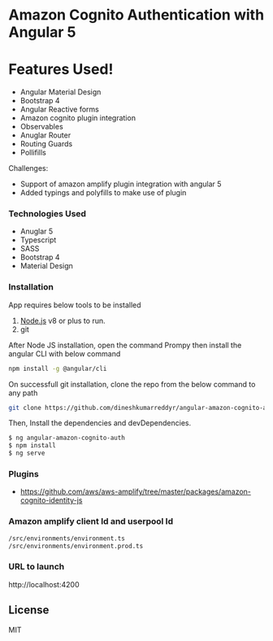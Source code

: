 # Amazon Cognito Authentication with Angular 5

# Features Used!

  - Angular Material Design
  - Bootstrap 4
  - Angular Reactive forms
  - Amazon cognito plugin integration
  - Observables
  - Anuglar Router
  - Routing Guards
  - Pollifills


Challenges:
  - Support of amazon amplify plugin integration with angular 5
  - Added typings and polyfills to make use of plugin

### Technologies Used

* Anuglar 5
* Typescript
* SASS
* Bootstrap 4
* Material Design

### Installation

App requires below tools to be installed

1. [Node.js](https://nodejs.org/) v8 or plus to run.
2. git

After Node JS installation, open the command Prompy then install the angular CLI with below command
```sh
npm install -g @angular/cli
```
On successfull git installation, clone the repo from the below command to any path
```sh
git clone https://github.com/dineshkumarreddyr/angular-amazon-cognito-auth.git
```
Then, Install the dependencies and devDependencies.
```sh
$ ng angular-amazon-cognito-auth
$ npm install
$ ng serve
```

### Plugins
* https://github.com/aws/aws-amplify/tree/master/packages/amazon-cognito-identity-js

### Amazon amplify client Id and userpool Id

```sh
/src/environments/environment.ts
/src/environments/environment.prod.ts
```

### URL to launch

http://localhost:4200


License
----

MIT
